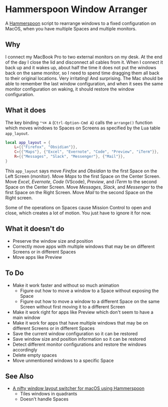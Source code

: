 # Hammerspoon Window Arranger

A [Hammerspoon](https://github.com/Hammerspoon) script to rearrange windows to a
fixed configuration on MacOS, when you have multiple Spaces and multiple monitors.


## Why
I connect my MacBook Pro to two external monitors on my desk.  At the end of the
day I close the lid and disconnect all cables from it.  When I connect it back
up and it wakes up, about half the time it does not put the windows back on the
same monitor, so I need to spend time dragging them all back to their original
locations.  Very irritating!  And surprising.  The Mac should be able to
remember the last window configuration, and when it sees the same monitor
configuration on waking, it should restore the window configuration.


## What it does

The key binding `⌃⌥⌘ A`  (`Ctrl-Option-Cmd A`) calls the `arrange()` function
which moves windows to Spaces on Screens as specified by the Lua table
`app_layout`.

```lua
local app_layout = {
    L={{"Firefox", "Obsidian"}},
    C={{"Maps"}, {"Excel", "Evernote", "Code", "Preview", "iTerm"}},
    R={{"Messages", "Slack", "Messenger"}, {"Mail"}},
}
```

This `app_layout` says move *Firefox* and *Obsidian* to the first Space on the
Left Screen (monitor).  Move *Maps* to the first Space on the Center Screen.
Move *Excel*, *Evernote*, *Code* (VScode), *Preview*, and *iTerm* to the second
Space on the Center Screen.  Move *Messages*, *Slack*, and *Messenger* to the
first Space on the Right Screen.  Move *Mail* to the second Space on the Right
screen.

Some of the operations on Spaces cause Mission Control to open and close, which
creates a lot of motion.  You just have to ignore it for now.


## What it doesn't do
- Preserve the window size and position
- Correctly move apps with multiple windows that may be on different Screens or
  in different Spaces
- Move apps like Preview


## To Do
- Make it work faster and without so much animation
  - Figure out how to move a window to a Space without exposing the Space
  - Figure out how to move a window to a different Space on the same Screen
    without first moving it to a different Screen
- Make it work right for apps like Preview which don't seem to have a main
  window
- Make it work for apps that have multiple windows that may be on different
  Screens or in different Spaces
- Save the current window configuration so it can be restored
- Save window size and position information so it can be restored
- Detect different monitor configurations and restore the windows accordingly
- Delete empty spaces
- Move unmentioned windows to a specific Space


## See Also
- [A nifty window layout switcher for macOS using Hammerspoon](https://shantanugoel.com/2020/08/21/hammerspoon-multiscreen-window-layout-macos/)
  - Tiles windows in quadrants
  - Doesn't handle Spaces